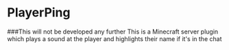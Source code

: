 # PlayerPing
###This will not be developed any further
This is a Minecraft server plugin which plays a sound at the player and highlights their name if it's in the chat
